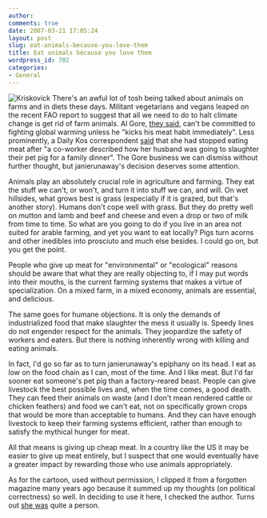 ```yaml
---
author:
comments: true
date: 2007-03-21 17:05:24
layout: post
slug: eat-animals-because-you-love-them
title: Eat animals because you love them
wordpress_id: 702
categories:
- General
---
```


![Kriskovick](http://jeremycherfas.net/uploads/KrisKovick.png) There's an awful lot of tosh being talked about animals on farms and in diets these days. Militant vegetarians and vegans leaped on the recent FAO report to suggest that all we need to do to halt climate change is get rid of farm animals. Al Gore, [they said](http://www.animalconcerns.org/resource.html?itemid=200703071756570.372519&catid=10), can't be committed to fighting global warming unless he "kicks his meat habit immediately". Less prominently, a Daily Kos correspondent [said](http://www.dailykos.com/story/2007/3/18/8443/97657) that she had stopped eating meat after "a co-worker described how her husband was going to slaughter their pet pig for a family dinner". The Gore business we can dismiss without further thought, but janierunaway's decision deserves some attention.

Animals play an absolutely crucial role in agriculture and farming. They eat the stuff we can't, or won't, and turn it into stuff we can, and will. On wet hillsides, what grows best is grass (especially if it is grazed, but that's another story). Humans don't cope well with grass. But they do pretty well on mutton and lamb and beef and cheese and even a drop or two of milk from time to time. So what are you going to do if you live in an area not suited for arable farming, and yet you want to eat locally? Pigs turn acorns and other inedibles into prosciuto and much else besides. I could go on, but you get the point.

People who give up meat for "environmental" or "ecological" reasons should be aware that what they are really objecting to, if I may put words into their mouths, is the current farming systems that makes a virtue of specialization. On a mixed farm, in a mixed economy, animals are essential, and delicious.

The same goes for humane objections. It is only the demands of industrialized food that make slaughter the mess it usually is. Speedy lines do not engender respect for the animals. They jeopardize the safety of workers and eaters. But there is nothing inherently wrong with killing and eating animals.

In fact, I'd go so far as to turn janierunaway's epiphany on its head. I eat as low on the food chain as I can, most of the time. And I like meat. But I'd far sooner eat someone's pet pig than a factory-reared beast. People can give livestock the best possible lives and, when the time comes, a good death. They can feed their animals on waste (and I don't mean rendered cattle or chicken feathers) and food we can't eat, not on specifically grown crops that would be more than acceptable to humans. And they can have enough livestock to keep their farming systems efficient, rather than enough to satisfy the mythical hunger for meat.

All that means is giving up cheap meat. In a country like the US it may be easier to give up meat entirely, but I suspect that one would eventually have a greater impact by rewarding those who use animals appropriately.

As for the cartoon, used without permission, I clipped it from a forgotten magazine many years ago because it summed up my thoughts (on political correctness) so well. In deciding to use it here, I checked the author. Turns out [she was](http://home.mindspring.com/~katrap/LAGAI/UVNov2001.htm#Kris) quite a person.

